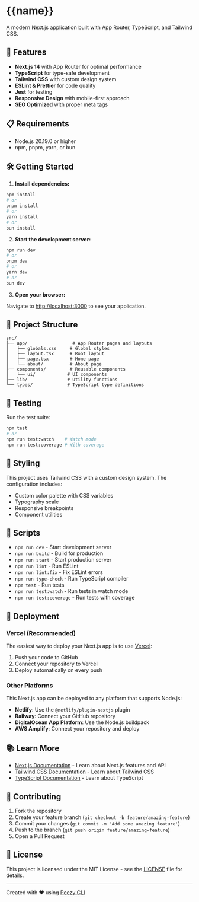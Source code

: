 # {{name}}

A modern Next.js application built with App Router, TypeScript, and Tailwind CSS.

## 🚀 Features

- **Next.js 14** with App Router for optimal performance
- **TypeScript** for type-safe development
- **Tailwind CSS** with custom design system
- **ESLint & Prettier** for code quality
- **Jest** for testing
- **Responsive Design** with mobile-first approach
- **SEO Optimized** with proper meta tags

## 📋 Requirements

- Node.js 20.19.0 or higher
- npm, pnpm, yarn, or bun

## 🛠️ Getting Started

1. **Install dependencies:**

```bash
npm install
# or
pnpm install
# or
yarn install
# or
bun install
```

2. **Start the development server:**

```bash
npm run dev
# or
pnpm dev
# or
yarn dev
# or
bun dev
```

3. **Open your browser:**

Navigate to [http://localhost:3000](http://localhost:3000) to see your application.

## 📁 Project Structure

```
src/
├── app/                 # App Router pages and layouts
│   ├── globals.css     # Global styles
│   ├── layout.tsx      # Root layout
│   ├── page.tsx        # Home page
│   └── about/          # About page
├── components/         # Reusable components
│   └── ui/            # UI components
├── lib/               # Utility functions
└── types/             # TypeScript type definitions
```

## 🧪 Testing

Run the test suite:

```bash
npm test
# or
npm run test:watch    # Watch mode
npm run test:coverage # With coverage
```

## 🎨 Styling

This project uses Tailwind CSS with a custom design system. The configuration includes:

- Custom color palette with CSS variables
- Typography scale
- Responsive breakpoints
- Component utilities

## 📝 Scripts

- `npm run dev` - Start development server
- `npm run build` - Build for production
- `npm run start` - Start production server
- `npm run lint` - Run ESLint
- `npm run lint:fix` - Fix ESLint errors
- `npm run type-check` - Run TypeScript compiler
- `npm test` - Run tests
- `npm run test:watch` - Run tests in watch mode
- `npm run test:coverage` - Run tests with coverage

## 🚀 Deployment

### Vercel (Recommended)

The easiest way to deploy your Next.js app is to use [Vercel](https://vercel.com):

1. Push your code to GitHub
2. Connect your repository to Vercel
3. Deploy automatically on every push

### Other Platforms

This Next.js app can be deployed to any platform that supports Node.js:

- **Netlify**: Use the `@netlify/plugin-nextjs` plugin
- **Railway**: Connect your GitHub repository
- **DigitalOcean App Platform**: Use the Node.js buildpack
- **AWS Amplify**: Connect your repository and deploy

## 📚 Learn More

- [Next.js Documentation](https://nextjs.org/docs) - Learn about Next.js features and API
- [Tailwind CSS Documentation](https://tailwindcss.com/docs) - Learn about Tailwind CSS
- [TypeScript Documentation](https://www.typescriptlang.org/docs) - Learn about TypeScript

## 🤝 Contributing

1. Fork the repository
2. Create your feature branch (`git checkout -b feature/amazing-feature`)
3. Commit your changes (`git commit -m 'Add some amazing feature'`)
4. Push to the branch (`git push origin feature/amazing-feature`)
5. Open a Pull Request

## 📄 License

This project is licensed under the MIT License - see the [LICENSE](LICENSE) file for details.

---

Created with ❤️ using [Peezy CLI](https://github.com/Sehnya/peezy-cli)
